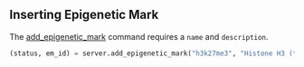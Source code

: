 ## Inserting Epigenetic Mark

The [add_epigenetic_mark](http://deepblue.mpi-inf.mpg.de/api.html#api-add_epigenetic_mark) command requires a ```name``` and ```description```.

```python
(status, em_id) = server.add_epigenetic_mark("h3k27me3", "Histone H3 (tri-methyl K27). Marks promoters that are silenced by Polycomb proteins in a given lineage; large domains are found at inactive developmental loci.", user_key)
```
